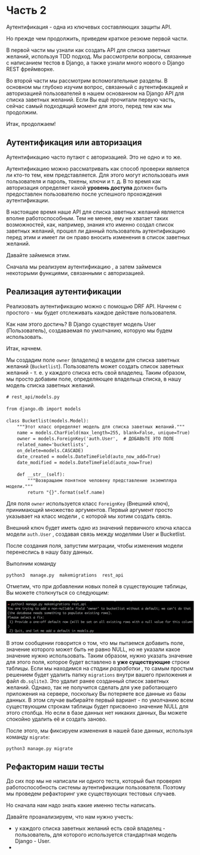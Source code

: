 # Часть 2

Аутентификация - одна из ключевых составляющих защиты API.

Но прежде чем продолжить, приведем краткое резюме первой части.

В первой части мы узнали как создать API для списка заветных желаний, используя TDD подход. Мы рассмотрели вопросы, связанные с написанием тестов в Django, а также узнали много нового о Django REST фреймворке.

Во второй части мы рассмотрим вспомогательные разделы. В основном мы глубоко изучим вопрос, связанный с  аутентификацией и авторизацией пользователей в нашем основанном на Django API для списка заветных желаний. Если Вы ещё прочитали первую часть, сейчас самый подходящий момент для этого, перед тем как мы продолжим.

Итак, продолжаем!

## Аутентификация или авторизация

Аутентификацию часто путают с авторизацией. Это не одно и то же.

Аутентификацию можно рассматривать как способ проверки является ли кто-то тем, кем представляется. Для этого могут использовать имя пользователя и пароль, токены, ключи и т. д. В то время как авторизация определяет какой **уровень доступа** должен быть предоставлен пользователю после успешного прохождения аутентификации.

В настоящее время наше API для списка заветных желаний является вполне работоспособным. Тем не менее, ему не хватает таких возможностей, как, например, знания кто именно создал список заветных желаний, прошел ли данный пользователь аутентификацию перед этим и имеет ли он право вносить изменения в список заветных желаний.

Давайте займемся этим.

Сначала мы реализуем аутентификацию , а затем займемся некоторыми функциями, связанными с авторизацией.

## Реализация аутентификации

Реализовать аутентификацию можно с помощью DRF API. Начнем с простого - мы будет отслеживать каждое действие пользователя.

Как нам этого достичь? В Django существует модель User \(Пользователь\), создаваемая по умолчанию, которую мы будем использовать.

Итак, начнем.

Мы создадим поле `owner` \(владелец\) в модели для списка заветных желаний \(`Bucketlist`\). Пользователь может создать список заветных желаний - т. е. у каждого списка есть свой владелец. Таким образом, мы просто добавим поле, определяющее владельца списка, в нашу модель списка заветных желаний.

```
# rest_api/models.py

from django.db import models

class Bucketlist(models.Model):
    """Этот класс определяет модель для списка заветных желаний."""
    name = models.CharField(max_length=255, blank=False, unique=True)
    owner = models.ForeignKey('auth.User',  # ДОБАВЬТЕ ЭТО ПОЛЕ
    related_name='bucketlists', 
    on_delete=models.CASCADE) 
    date_created = models.DateTimeField(auto_now_add=True)
    date_modified = models.DateTimeField(auto_now=True)

    def __str__(self):
        """Возвращаем понятное человеку представление экземпляра модели."""
        return "{}".format(self.name)
```

Для поля `owner` используется класс `ForeignKey` \(Внешний ключ\), принимающий множество аргументов. Первый аргумент просто указывает на класс модели , с которой мы хотим создать связь.

Внешний ключ будет иметь одно из значений первичного ключа класса модели `auth.User` , создавая связь между моделями User и Bucketlist.

После создания поля, запустим миграции, чтобы изменения модели перенеслись в нашу базу данных.

Выполним команду

```
python3  manage.py  makemigrations  rest_api
```

Отметим, что при добавлении новых полей в существующие таблицы, Вы можете столкнуться со следующим:

![](/images/part2/m.png)

В этом сообщении говорится о том, что мы пытаемся добавить поле, значение которого может быть не равно NULL, но не указали какое значение нужно использовать. Таким образом, нужно указать значение для этого поля, которое будет вставлено в **уже существующие** строки таблицы. Если мы находимся на _стадии разработки_ , то самым простым решением будет удалить папку `migrations` внутри вашего приложения и файл `db.sqlite3`.  Это удалит ранее созданный список заветных желаний. Однако, так не получится сделать для уже работающего приложения на сервере, поскольку Вы потеряете все данные из базы данных. В этом случае выбирайте первый вариант - по умолчанию всем существующим строкам таблицы будет присвоено значение NULL для этого столбца. Но если в базе данных нет никаких данных, Вы можете спокойно удалить её и создать заново.

После этого, мы фиксируем изменения в нашей базе данных, используя команду `migrate`:

```
python3 manage.py migrate
```

## Рефакторим наши тесты

До сих пор мы не написали ни одного теста, который был проверял работоспособность системы аутентификации пользователя. Поэтому мы проведем рефакторинг уже существующих тестовых случаев.

Но сначала нам надо знать какие именно тесты написать.

Давайте проанализируем, что нам нужно учесть:

* у каждого списка заветных желаний есть свой владелец - пользователь, для которого используется стандартная модель Django - User.
* 



